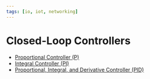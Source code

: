 ```yaml
---
tags: [io, iot, networking]
---
```


# Closed-Loop Controllers

- [Proportional Controller (P)](202409101411.md)
- [Integral Controller (PI)](202409101412.md)
- [Proportional, Integral, and Derivative Controller (PID)](202409101413.md)
